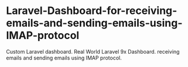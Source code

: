 # Laravel-Dashboard-for-receiving-emails-and-sending-emails-using-IMAP-protocol
Custom Laravel dashboard. Real World Laravel 9x Dashboard. receiving emails and sending emails using IMAP protocol.
